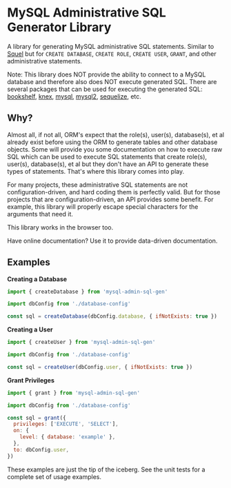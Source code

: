 # MySQL Administrative SQL Generator Library

A library for generating MySQL administrative SQL statements. Similar to [Squel] but for `CREATE DATABASE`, `CREATE ROLE`, `CREATE USER`, `GRANT`, and other administrative statements.

Note: This library does NOT provide the ability to connect to a MySQL database and therefore also does NOT execute generated SQL. There are several packages that can be used for executing the generated SQL: [bookshelf][npm-bookshelf], [knex][npm-knex], [mysql][npm-mysql], [mysql2][npm-mysql2], [sequelize][npm-sequelize], etc.


## Why?

Almost all, if not all, ORM's expect that the role(s), user(s), database(s), et al already exist before using the ORM to generate tables and other database objects. Some will provide you some documentation on how to execute raw SQL which can be used to execute SQL statements that create role(s), user(s), database(s), et al but they don't have an API to generate these types of statements. That's where this library comes into play.

For many projects, these administrative SQL statements are not configuration-driven, and hard coding them is perfectly valid. But for those projects that are configuration-driven, an API provides some benefit. For example, this library will properly escape special characters for the arguments that need it.

This library works in the browser too.

Have online documentation? Use it to provide data-driven documentation.


## Examples

**Creating a Database**

```js
import { createDatabase } from 'mysql-admin-sql-gen'

import dbConfig from './database-config'

const sql = createDatabase(dbConfig.database, { ifNotExists: true })
```

**Creating a User**

```js
import { createUser } from 'mysql-admin-sql-gen'

import dbConfig from './database-config'

const sql = createUser(dbConfig.user, { ifNotExists: true })
```

**Grant Privileges**

```js
import { grant } from 'mysql-admin-sql-gen'

import dbConfig from './database-config'

const sql = grant({
  privileges: ['EXECUTE', 'SELECT'],
  on: {
    level: { database: 'example' },
  },
  to: dbConfig.user,
})
```

These examples are just the tip of the iceberg. See the unit tests for a complete set of usage examples.


[npm-bookshelf]: https://www.npmjs.com/package/bookshelf
[npm-knex]: https://www.npmjs.com/package/knex
[npm-mysql]: https://www.npmjs.com/package/mysql
[npm-mysql2]: https://www.npmjs.com/package/mysql2
[npm-sequelize]: https://www.npmjs.com/package/sequelize
[squel]: https://www.npmjs.com/package/squel
